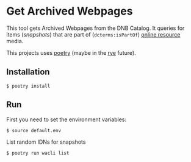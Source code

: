 # Get Archived Webpages

This tool gets Archived Webpages from the DNB Catalog.
It queries for items (*snapshots*) that are part of (`dcterms:isPartOf`) [online resource](http://rdaregistry.info/termList/RDACarrierType/1018) media.

This projects uses [poetry](https://python-poetry.org/) (maybe in the [rye](https://rye.astral.sh/) future).

## Installation

```
$ poetry install
```

## Run

First you need to set the environment variables:

```
$ source default.env
```

List random IDNs for snapshots

```
$ poetry run wacli list
```
